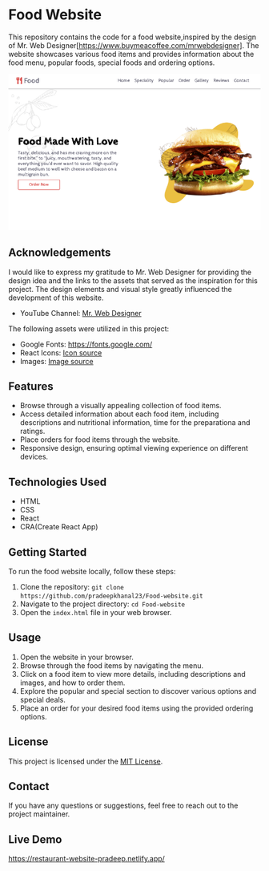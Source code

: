 # Food Website

This repository contains the code for a food website,inspired by the design of Mr. Web Designer[https://www.buymeacoffee.com/mrwebdesigner]. The website showcases various food items and provides information about the food menu, popular foods, special foods and ordering options.

![Food Website](./src/images/food-website.png)

## Acknowledgements

I would like to express my gratitude to Mr. Web Designer for providing the design idea and the links to the assets that served as the inspiration for this project. The design elements and visual style greatly influenced the development of this website.

- YouTube Channel: [Mr. Web Designer](https://www.youtube.com/@MrWebDesignerAnas)

The following assets were utilized in this project:

- Google Fonts: https://fonts.google.com/
- React Icons: [Icon source](https://react-icons.github.io/react-icons/)
- Images: [Image source](https://www.freepik.com/)

## Features

- Browse through a visually appealing collection of food items.
- Access detailed information about each food item, including descriptions and nutritional information, time for the preparationa and ratings.
- Place orders for food items through the website.
- Responsive design, ensuring optimal viewing experience on different devices.

## Technologies Used

- HTML
- CSS
- React
- CRA(Create React App)

## Getting Started

To run the food website locally, follow these steps:

1. Clone the repository: `git clone https://github.com/pradeepkhanal23/Food-website.git`
2. Navigate to the project directory: `cd Food-website`
3. Open the `index.html` file in your web browser.

## Usage

1. Open the website in your browser.
2. Browse through the food items by navigating the menu.
3. Click on a food item to view more details, including descriptions and images, and how to order them.
4. Explore the popular and special section to discover various options and special deals.
5. Place an order for your desired food items using the provided ordering options.

## License

This project is licensed under the [MIT License](LICENSE).

## Contact

If you have any questions or suggestions, feel free to reach out to the project maintainer.

## Live Demo

https://restaurant-website-pradeep.netlify.app/
